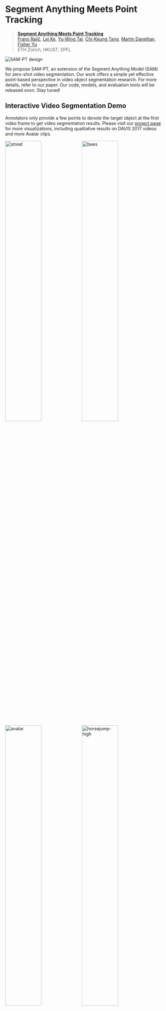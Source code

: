 # Segment Anything Meets Point Tracking

> [**Segment Anything Meets Point Tracking**](https://arxiv.org/abs/2307.01197) \
> [Frano Rajič](https://m43.github.io/), [Lei Ke](http://www.kelei.site/), [Yu-Wing Tai](https://yuwingtai.github.io/), [Chi-Keung Tang](http://home.cse.ust.hk/~cktang/bio.html), [Martin Danelljan](https://martin-danelljan.github.io/), [Fisher Yu](https://www.yf.io/) \
> ETH Zürich, HKUST, EPFL


![SAM-PT design](assets/figure-1.png?raw=true)

We propose SAM-PT, an extension of the Segment Anything Model (SAM) for zero-shot video segmentation. Our work offers a simple yet effective point-based perspective in video object segmentation research. For more details, refer to our paper. Our code, models, and evaluation tools will be released soon. Stay tuned!
## Interactive Video Segmentation Demo

Annotators only provide a few points to denote the target object at the first video frame to get video segmentation results. Please visit our [project page](https://www.vis.xyz/pub/sam-pt/) for more visualizations, including qualitative results on DAVIS 2017 videos and more Avatar clips.
<p float="left">
  <img alt="street" src="assets/street.gif?raw=true" width="48%" /> 
  <img alt="bees" src="assets/bees.gif?raw=true" width="48%" /> 
  <img alt="avatar" src="assets/avatar.gif?raw=true" width="48%" />
  <img alt="horsejump-high" src="assets/horsejump-high.gif?raw=true" width="48%" />
</p>

## Documentation

Explore our step-by-step guides to get up and running:

1. [Getting Started](./docs/01-getting-started.md): Learn how to set up your environment and run the demo.
2. [Prepare Datasets](./docs/02-prepare-datasets.md): Instructions on acquiring and prepping necessary datasets.
3. [Prepare Checkpoints](./docs/03-prepare-checkpoints.md): Steps to fetch model checkpoints.
4. [Running Experiments](./docs/04-running-experiments.md): Details on how to execute experiments.

## Semi-supervised Video Object Segmentation (VOS)

SAM-PT is the first method to utilize sparse point tracking combined with SAM for video segmentation. With such compact mask representation, we achieve the highest $\mathcal{J\\&F}$ scores on the DAVIS 2016 and 2017 validation subsets among methods that do not utilize any video segmentation data during training.

![table-1](assets/table-1.png?raw=true)

Quantitative results in semi-supervised VOS on the validation subsets of DAVIS 2017, YouTube-VOS 2018, and MOSE 2023:

![table-3](assets/table-3.png?raw=true)
![table-4](assets/table-4.png?raw=true)
![table-5](assets/table-5.png?raw=true)

## Video Instance Segmentation (VIS)

On the validation split of UVO VideoDenseSet v1.0, SAM-PT outperforms TAM even though the former was not trained on any video segmentation data. TAM is a concurrent approach combining SAM and XMem, where XMem was pre-trained on BL30K and trained on DAVIS and YouTube-VOS, but not on UVO. On the other hand, SAM-PT combines SAM with the PIPS point tracking method, both of which have not been trained on any video segmentation tasks.

![table-6](assets/table-6.png?raw=true)

## Acknowledgments

We want to thank [SAM](https://github.com/facebookresearch/segment-anything), [PIPS](https://github.com/aharley/pips), [HQ-SAM](https://github.com/SysCV/sam-hq), [MobileSAM](https://github.com/ChaoningZhang/MobileSAM), [XMem](https://github.com/hkchengrex/XMem), and [Mask2Former](https://github.com/facebookresearch/Mask2Former) for publicly releasing their code and pretrained models.

## Citation

If you find SAM-PT useful in your research or if you refer to the results mentioned in our work, please star :star: this repository and consider citing :pencil::
```bibtex
@article{sam-pt,
  title   = {Segment Anything Meets Point Tracking},
  author  = {Rajič, Frano and Ke, Lei and Tai, Yu-Wing and Tang, Chi-Keung and Danelljan, Martin and Yu, Fisher},
  journal = {arXiv:2307.01197},
  year    = {2023}
}
```
